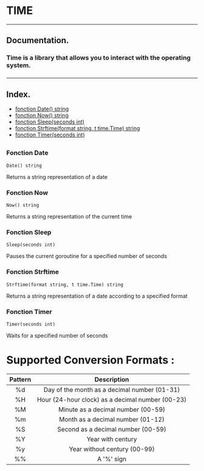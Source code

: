 # TIME

***
##  Documentation.
### Time is a library that allows you to interact with the operating system.
###

***
## Index.

* [fonction Date() string](#fonction-date)
* [fonction Now() string](#fonction-now)
* [fonction Sleep(seconds int)](#fonction-sleep)
* [fonction Strftime(format string, t time.Time) string](#fonction-strftime)
* [fonction Timer(seconds int)](#fonction-timer)

##
### Fonction Date
```
Date() string
```
Returns a string representation of a date
### Fonction Now
```
Now() string
```
Returns a string representation of the current time
### Fonction Sleep
```
Sleep(seconds int)
```
Pauses the current goroutine for a specified number of seconds
### Fonction Strftime
```
Strftime(format string, t time.Time) string
```
Returns a string representation of a date according to a specified format
### Fonction Timer
```
Timer(seconds int)
```
Waits for a specified number of seconds
##
# Supported Conversion Formats :
| Pattern |                   Description                    |
|:-------:|:------------------------------------------------:|
|   %d    |   Day of the month as a decimal number (01-31)   |
|   %H    | Hour (24-hour clock) as a decimal number (00-23) |
|   %M    |        Minute as a decimal number (00-59)        |
|   %m    |        Month as a decimal number (01-12)         |
|   %S    |        Second as a decimal number (00-59)        |
|   %Y    |                Year with century                 |
|   %y    |           Year without century (00-99)           |
|   %%    |                    A '%' sign                    |